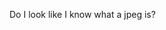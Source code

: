 Do I look like I know what a jpeg is?
<!---
CallumMH-dev/CallumMH-dev is a ✨ special ✨ repository because its `README.md` (this file) appears on your GitHub profile.
You can click the Preview link to take a look at your changes.
--->
